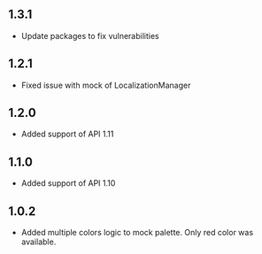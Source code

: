 ## 1.3.1
* Update packages to fix vulnerabilities

## 1.2.1
* Fixed issue with mock of LocalizationManager

## 1.2.0
* Added support of API 1.11

## 1.1.0
* Added support of API 1.10

## 1.0.2
 * Added multiple colors logic to mock palette. Only red color was available.